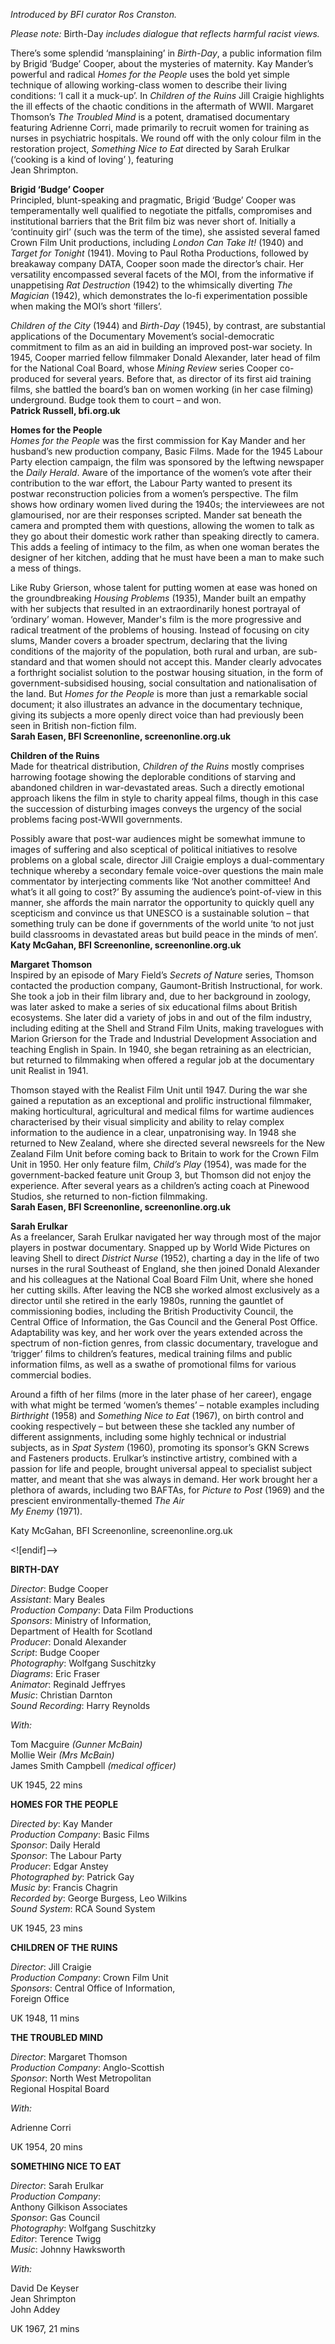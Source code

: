 

_Introduced by BFI curator Ros Cranston._

_Please note:_ Birth-Day _includes dialogue that reflects harmful racist views._

There’s some splendid ‘mansplaining’ in _Birth-Day_, a public information film by Brigid ‘Budge’ Cooper, about the mysteries of maternity. Kay Mander’s powerful and radical _Homes for the People_ uses the bold yet simple technique of allowing working-class women to describe their living conditions: ‘I call it a muck-up’. In _Children of the Ruins_ Jill Craigie highlights the ill effects of the chaotic conditions in the aftermath of WWII. Margaret Thomson’s _The Troubled Mind_ is a potent, dramatised documentary featuring Adrienne Corri, made primarily to recruit women for training as nurses in psychiatric hospitals. We round off with the only colour film in the restoration project, _Something Nice to Eat_ directed by Sarah Erulkar (‘cooking is a kind of loving’ ), featuring  
Jean Shrimpton.

**Brigid ‘Budge’ Cooper**  
Principled, blunt-speaking and pragmatic, Brigid ‘Budge’ Cooper was temperamentally well qualified to negotiate the pitfalls, compromises and institutional barriers that the Brit film biz was never short of.  Initially a ‘continuity girl’ (such was the term of the time), she assisted several famed Crown Film Unit productions, including _London Can Take It!_ (1940) and _Target for Tonight_ (1941). Moving to Paul Rotha Productions, followed by breakaway company DATA, Cooper soon made the director’s chair. Her versatility encompassed several facets of the MOI, from the informative if unappetising _Rat Destruction_ (1942) to the whimsically diverting _The Magician_ (1942), which demonstrates the lo-fi experimentation possible when making the MOI’s short ‘fillers’.

_Children of the City_ (1944) and _Birth-Day_ (1945), by contrast, are substantial applications of the Documentary Movement’s social-democratic commitment to film as an aid in building an improved post-war society. In 1945, Cooper married fellow filmmaker Donald Alexander, later head of film for the National Coal Board, whose _Mining Review_ series Cooper co-produced for several years. Before that, as director of its first aid training films, she battled the board’s ban on women working (in her case filming) underground. Budge took them to court – and won.  
**Patrick Russell, bfi.org.uk**

**Homes for the People**  
_Homes for the People_ was the first commission for Kay Mander and her husband’s new production company, Basic Films. Made for the 1945 Labour Party election campaign, the film was sponsored by the leftwing newspaper the _Daily Herald_. Aware of the importance of the women’s vote after their contribution to the war effort, the Labour Party wanted to present its postwar reconstruction policies from a women’s perspective. The film shows how ordinary women lived during the 1940s; the interviewees are not glamourised, nor are their responses scripted. Mander sat beneath the camera and prompted them with questions, allowing the women to talk as they go about their domestic work rather than speaking directly to camera. This adds a feeling of intimacy to the film, as when one woman berates the designer of her kitchen, adding that he must have been a man to make such a mess of things.

Like Ruby Grierson, whose talent for putting women at ease was honed on the groundbreaking _Housing Problems_ (1935), Mander built an empathy with her subjects that resulted in an extraordinarily honest portrayal of ‘ordinary’ woman. However, Mander's film is the more progressive and radical treatment of the problems of housing. Instead of focusing on city slums, Mander covers a broader spectrum, declaring that the living conditions of the majority of the population, both rural and urban, are sub-standard and that women should not accept this. Mander clearly advocates a forthright socialist solution to the postwar housing situation, in the form of government-subsidised housing, social consultation and nationalisation of the land. But _Homes for the People_ is more than just a remarkable social document; it also illustrates an advance in the documentary technique, giving its subjects a more openly direct voice than had previously been seen in British non-fiction film.  
**Sarah Easen, BFI Screenonline, screenonline.org.uk**

**Children of the Ruins**  
Made for theatrical distribution, _Children of the Ruins_ mostly comprises harrowing footage showing the deplorable conditions of starving and abandoned children in war-devastated areas. Such a directly emotional approach likens the film in style to charity appeal films, though in this case the succession of disturbing images conveys the urgency of the social problems facing post-WWII governments.

Possibly aware that post-war audiences might be somewhat immune to images of suffering and also sceptical of political initiatives to resolve problems on a global scale, director Jill Craigie employs a dual-commentary technique whereby a secondary female voice-over questions the main male commentator by interjecting comments like ‘Not another committee! And what’s it all going to cost?’ By assuming the audience’s point-of-view in this manner, she affords the main narrator the opportunity to quickly quell any scepticism and convince us that UNESCO is a sustainable solution – that something truly can be done if governments of the world unite ‘to not just build classrooms in devastated areas but build peace in the minds of men’.  
**Katy McGahan, BFI Screenonline, screenonline.org.uk**

**Margaret Thomson**  
Inspired by an episode of Mary Field’s _Secrets of Nature_ series, Thomson contacted the production company, Gaumont-British Instructional, for work. She took a job in their film library and, due to her background in zoology, was later asked to make a series of six educational films about British ecosystems. She later did a variety of jobs in and out of the film industry, including editing at the Shell and Strand Film Units, making travelogues with Marion Grierson for the Trade and Industrial Development Association and teaching English in Spain. In 1940, she began retraining as an electrician, but returned to filmmaking when offered a regular job at the documentary unit Realist in 1941.

Thomson stayed with the Realist Film Unit until 1947. During the war she gained a reputation as an exceptional and prolific instructional filmmaker, making horticultural, agricultural and medical films for wartime audiences characterised by their visual simplicity and ability to relay complex information to the audience in a clear, unpatronising way. In 1948 she returned to New Zealand, where she directed several newsreels for the New Zealand Film Unit before coming back to Britain to work for the Crown Film Unit in 1950. Her only feature film, _Child’s Play_ (1954), was made for the government-backed feature unit Group 3, but Thomson did not enjoy the experience. After several years as a children’s acting coach at Pinewood Studios, she returned to non-fiction filmmaking.  
**Sarah Easen, BFI Screenonline, screenonline.org.uk**

**Sarah Erulkar**  
As a freelancer, Sarah Erulkar navigated her way through most of the major players in postwar documentary. Snapped up by World Wide Pictures on leaving Shell to direct _District Nurse_ (1952), charting a day in the life of two nurses in the rural Southeast of England, she then joined Donald Alexander and his colleagues at the National Coal Board Film Unit, where she honed her cutting skills. After leaving the NCB she worked almost exclusively as a director until she retired in the early 1980s, running the gauntlet of commissioning bodies, including the British Productivity Council, the Central Office of Information, the Gas Council and the General Post Office. Adaptability was key, and her work over the years extended across the spectrum of non-fiction genres, from classic documentary, travelogue and ‘trigger’ films to children’s features, medical training films and public information films, as well as a swathe of promotional films for various commercial bodies.

Around a fifth of her films (more in the later phase of her career), engage with what might be termed ‘women’s themes’ – notable examples including _Birthright_ (1958) and _Something Nice to Eat_ (1967), on birth control and cooking respectively – but between these she tackled any number of different assignments, including some highly technical or industrial subjects, as in _Spat System_ (1960), promoting its sponsor’s GKN Screws and Fasteners products. Erulkar’s instinctive artistry, combined with a passion for life and people, brought universal appeal to specialist subject matter, and meant that she was always in demand. Her work brought her a plethora of awards, including two BAFTAs, for _Picture to Post_ (1969) and the prescient environmentally-themed _The Air  
My Enemy_ (1971).

Katy McGahan, BFI Screenonline, screenonline.org.uk

<![endif]-->

**BIRTH-DAY**

_Director_: Budge Cooper  
_Assistant_: Mary Beales  
_Production Company_: Data Film Productions  
_Sponsors_: Ministry of Information,  
Department of Health for Scotland  
_Producer_: Donald Alexander  
_Script_: Budge Cooper  
_Photography_: Wolfgang Suschitzky  
_Diagrams_: Eric Fraser  
_Animator_: Reginald Jeffryes  
_Music_: Christian Darnton  
_Sound Recording_: Harry Reynolds

_With:_

Tom Macguire _(Gunner McBain)_  
Mollie Weir _(Mrs McBain)_  
James Smith Campbell _(medical officer)_

UK 1945, 22 mins

**HOMES FOR THE PEOPLE**

_Directed by_: Kay Mander  
_Production Company_: Basic Films  
_Sponsor_: Daily Herald  
_Sponsor_: The Labour Party  
_Producer_: Edgar Anstey  
_Photographed by_: Patrick Gay  
_Music by_: Francis Chagrin  
_Recorded by_: George Burgess, Leo Wilkins  
_Sound System_: RCA Sound System

UK 1945, 23 mins

**CHILDREN OF THE RUINS**

_Director_: Jill Craigie  
_Production Company_: Crown Film Unit  
_Sponsors_: Central Office of Information,  
Foreign Office

UK 1948, 11 mins

**THE TROUBLED MIND**

_Director_: Margaret Thomson  
_Production Company_: Anglo-Scottish  
_Sponsor_: North West Metropolitan  
Regional Hospital Board

_With:_

Adrienne Corri

UK 1954, 20 mins

**SOMETHING NICE TO EAT**

_Director_: Sarah Erulkar  
_Production Company_:  
Anthony Gilkison Associates  
_Sponsor_: Gas Council  
_Photography_: Wolfgang Suschitzky  
_Editor_: Terence Twigg  
_Music_: Johnny Hawksworth

_With:_

David De Keyser  
Jean Shrimpton  
John Addey

UK 1967, 21 mins
<!--stackedit_data:
eyJoaXN0b3J5IjpbLTIzMDIyNzI1OCwtODE1ODQ1MzA2XX0=
-->